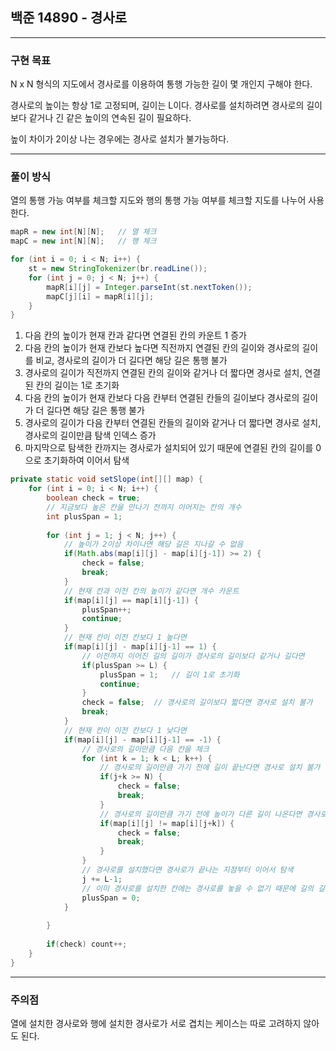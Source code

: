 ## 백준 14890 - 경사로

***

### 구현 목표
N x N 형식의 지도에서 경사로를 이용하여 통행 가능한 길이 몇 개인지 구해야 한다.

경사로의 높이는 항상 1로 고정되며, 길이는 L이다. 경사로를 설치하려면 경사로의 길이보다 같거나 긴 같은 높이의 연속된 길이 필요하다.

높이 차이가 2이상 나는 경우에는 경사로 설치가 불가능하다.

***

### 풀이 방식
열의 통행 가능 여부를 체크할 지도와 행의 통행 가능 여부를 체크할 지도를 나누어 사용한다.

``` Java
mapR = new int[N][N];	// 열 체크
mapC = new int[N][N];	// 행 체크

for (int i = 0; i < N; i++) {
    st = new StringTokenizer(br.readLine());
    for (int j = 0; j < N; j++) {
        mapR[i][j] = Integer.parseInt(st.nextToken());
        mapC[j][i] = mapR[i][j];
    }
}
```

1. 다음 칸의 높이가 현재 칸과 같다면 연결된 칸의 카운트 1 증가
2. 다음 칸의 높이가 현재 칸보다 높다면 직전까지 연결된 칸의 길이와 경사로의 길이를 비교, 경사로의 길이가 더 길다면 해당 길은 통행 불가
3. 경사로의 길이가 직전까지 연결된 칸의 길이와 같거나 더 짧다면 경사로 설치, 연결된 칸의 길이는 1로 초기화
4. 다음 칸의 높이가 현재 칸보다 다음 칸부터 연결된 칸들의 길이보다 경사로의 길이가 더 길다면 해당 길은 통행 불가
5. 경사로의 길이가 다음 칸부터 연결된 칸들의 길이와 같거나 더 짧다면 경사로 설치, 경사로의 길이만큼 탐색 인덱스 증가 
6. 마지막으로 탐색한 칸까지는 경사로가 설치되어 있기 때문에 연결된 칸의 길이를 0으로 초기화하여 이어서 탐색

``` Java
private static void setSlope(int[][] map) {		
    for (int i = 0; i < N; i++) {
        boolean check = true;
        // 지금보다 높은 칸을 만나기 전까지 이어지는 칸의 개수
        int plusSpan = 1;
        
        for (int j = 1; j < N; j++) {
            // 높이가 2이상 차이나면 해당 길은 지나갈 수 없음
            if(Math.abs(map[i][j] - map[i][j-1]) >= 2) {
                check = false;
                break;
            }
            // 현재 칸과 이전 칸의 높이가 같다면 개수 카운트
            if(map[i][j] == map[i][j-1]) {
                plusSpan++;
                continue;
            }
            // 현재 칸이 이전 칸보다 1 높다면
            if(map[i][j] - map[i][j-1] == 1) {
                // 이전까지 이어진 길의 길이가 경사로의 길이보다 같거나 길다면
                if(plusSpan >= L) {
                    plusSpan = 1;	// 길이 1로 초기화
                    continue;
                }
                check = false;	// 경사로의 길이보다 짧다면 경사로 설치 불가
                break;
            }
            // 현재 칸이 이전 칸보다 1 낮다면
            if(map[i][j] - map[i][j-1] == -1) {
                // 경사로의 길이만큼 다음 칸을 체크
                for (int k = 1; k < L; k++) {
                    // 경사로의 길이만큼 가기 전에 길이 끝난다면 경사로 설치 불가
                    if(j+k >= N) {
                        check = false;
                        break;
                    }
                    // 경사로의 길이만큼 가기 전에 높이가 다른 길이 나온다면 경사로 설치 불가
                    if(map[i][j] != map[i][j+k]) {
                        check = false;
                        break;
                    }
                }
                // 경사로를 설치했다면 경사로가 끝나는 지점부터 이어서 탐색
                j += L-1;
                // 이미 경사로를 설치한 칸에는 경사로를 놓을 수 없기 때문에 길의 길이는 0으로 초기화
                plusSpan = 0;
            }
            
        }
        
        if(check) count++;
    }
}
```

***

### 주의점

열에 설치한 경사로와 행에 설치한 경사로가 서로 겹치는 케이스는 따로 고려하지 않아도 된다.